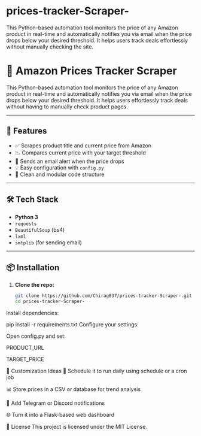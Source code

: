 # prices-tracker-Scraper-
This Python-based automation tool monitors the price of any Amazon product in real-time and automatically notifies you via email when the price drops below your desired threshold. It helps users track deals effortlessly without manually checking the site. 
# 🛒 Amazon Prices Tracker Scraper

This Python-based automation tool monitors the price of any Amazon product in real-time and automatically notifies you via email when the price drops below your desired threshold. It helps users effortlessly track deals without having to manually check product pages.

---

## 🚀 Features

- ✅ Scrapes product title and current price from Amazon
- 📉 Compares current price with your target threshold
- 📧 Sends an email alert when the price drops
- 💡 Easy configuration with `config.py`
- 🧰 Clean and modular code structure

---

## 🛠️ Tech Stack

- **Python 3**
- `requests`
- `BeautifulSoup` (bs4)
- `lxml`
- `smtplib` (for sending email)

---

## 📦 Installation

1. **Clone the repo:**
   ```bash
   git clone https://github.com/Chirag037/prices-tracker-Scraper-.git
   cd prices-tracker-Scraper-
Install dependencies:

pip install -r requirements.txt
Configure your settings:

Open config.py and set:

PRODUCT_URL

TARGET_PRICE








🧩 Customization Ideas
🔁 Schedule it to run daily using schedule or a cron job

📊 Store prices in a CSV or database for trend analysis

📲 Add Telegram or Discord notifications

🌐 Turn it into a Flask-based web dashboard

📄 License
This project is licensed under the MIT License.

